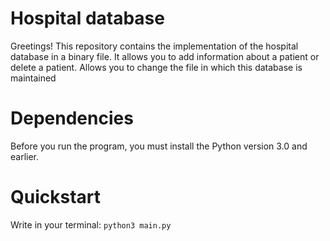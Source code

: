 # Hospital database
Greetings! This repository contains the implementation of the hospital database in a binary file. It allows you to add information about a patient or delete a patient. Allows you to change the file in which this database is maintained
# Dependencies
Before you run the program, you must install the Python version 3.0 and earlier.
# Quickstart
Write in your terminal:
`python3 main.py`
